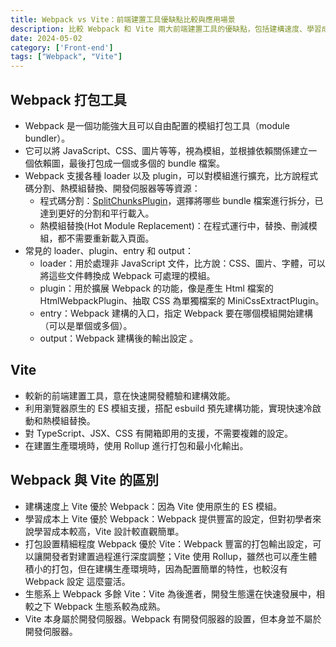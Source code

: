 ```yaml
---
title: Webpack vs Vite：前端建置工具優缺點比較與應用場景
description: 比較 Webpack 和 Vite 兩大前端建置工具的優缺點，包括建構速度、學習成本、打包設置精細度、生態系成熟度等，並分析其應用場景，助您選擇最適合專案需求的建置工具。
date: 2024-05-02
category: ['Front-end']
tags: ["Webpack", "Vite"]
---
```


## Webpack 打包工具

- Webpack 是一個功能強大且可以自由配置的模組打包工具（module bundler）。
- 它可以將 JavaScript、CSS、圖片等等，視為模組，並根據依賴關係建立一個依賴圖，最後打包成一個或多個的 bundle 檔案。
- Webpack 支援各種 loader 以及 plugin，可以對模組進行擴充，比方說程式碼分割、熱模組替換、開發伺服器等等資源：
    - 程式碼分割：[SplitChunksPlugin](https://webpack.js.org/plugins/split-chunks-plugin/)，選擇將哪些 bundle 檔案進行拆分，已達到更好的分割和平行載入。
    - 熱模組替換(Hot Module Replacement)：在程式運行中，替換、刪減模組，都不需要重新載入頁面。
- 常見的 loader、plugin、entry 和 output：
    - loader：用於處理非 JavaScript 文件，比方說：CSS、圖片、字體，可以將這些文件轉換成 Webpack 可處理的模組。
    - plugin：用於擴展 Webpack 的功能，像是產生 Html 檔案的 HtmlWebpackPlugin、抽取 CSS 為單獨檔案的 MiniCssExtractPlugin。
    - entry：Webpack 建構的入口，指定 Webpack 要在哪個模組開始建構（可以是單個或多個）。
    - output：Webpack 建構後的輸出設定 。

## Vite

- 較新的前端建置工具，意在快速開發體驗和建構效能。
- 利用瀏覽器原生的 ES 模組支援，搭配 esbuild 預先建構功能，實現快速冷啟動和熱模組替換。
- 對 TypeScript、JSX、CSS 有開箱即用的支援，不需要複雜的設定。
- 在建置生產環境時，使用 Rollup 進行打包和最小化輸出。

## Webpack 與 Vite 的區別

- 建構速度上 Vite 優於 Webpack：因為 Vite 使用原生的 ES 模組。
- 學習成本上 Vite 優於 Webpack：Webpack 提供豐富的設定，但對初學者來說學習成本較高，Vite 設計較直觀簡單。
- 打包設置精細程度 Webpack 優於 Vite：Webpack 豐富的打包輸出設定，可以讓開發者對建置過程進行深度調整；Vite 使用 Rollup，雖然也可以產生體積小的打包，但在建構生產環境時，因為配置簡單的特性，也較沒有 Webpack 設定 這麼靈活。
- 生態系上 Webpack 多餘 Vite：Vite 為後進者，開發生態還在快速發展中，相較之下 Webpack 生態系較為成熟。
- Vite 本身屬於開發伺服器。Webpack 有開發伺服器的設置，但本身並不屬於開發伺服器。
